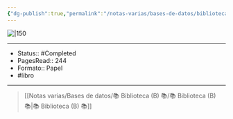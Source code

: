 ```yaml
---
{"dg-publish":true,"permalink":"/notas-varias/bases-de-datos/biblioteca-b/b-la-celestina/"}
---
```



![|150](https://images-na.ssl-images-amazon.com/images/S/compressed.photo.goodreads.com/books/1405559122i/214858.jpg)

---

- Status:: #Completed 
- PagesRead:: 244
- Formato:: Papel
- #libro 

---

> [[Notas varias/Bases de datos/📚 Biblioteca (B) 📚/📚 Biblioteca (B) 📚\|📚 Biblioteca (B) 📚]]